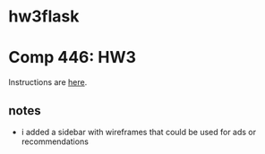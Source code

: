 # hw3flask

Comp 446: HW3
====

Instructions are [here](https://docs.google.com/document/d/1o2QIHHCon3xKpbKhiq1TUwGKzW7AAg_rt2qP__TLNwM/edit#heading=h.l8rvg9w51atr).

## notes

- i added a sidebar with wireframes that could be used for ads or recommendations